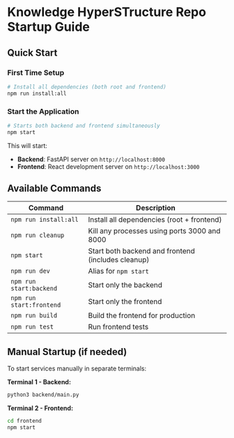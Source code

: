 # Knowledge HyperSTructure Repo Startup Guide

## Quick Start

### First Time Setup
```bash
# Install all dependencies (both root and frontend)
npm run install:all
```

### Start the Application
```bash
# Starts both backend and frontend simultaneously
npm start
```

This will start:
- **Backend**: FastAPI server on `http://localhost:8000`
- **Frontend**: React development server on `http://localhost:3000`

## Available Commands

| Command | Description |
|---------|-------------|
| `npm run install:all` | Install all dependencies (root + frontend) |
| `npm run cleanup` | Kill any processes using ports 3000 and 8000 |
| `npm start` | Start both backend and frontend (includes cleanup) |
| `npm run dev` | Alias for `npm start` |
| `npm run start:backend` | Start only the backend |
| `npm run start:frontend` | Start only the frontend |
| `npm run build` | Build the frontend for production |
| `npm run test` | Run frontend tests |

## Manual Startup (if needed)

To start services manually in separate terminals:

**Terminal 1 - Backend:**
```bash
python3 backend/main.py
```

**Terminal 2 - Frontend:**
```bash
cd frontend
npm start
```